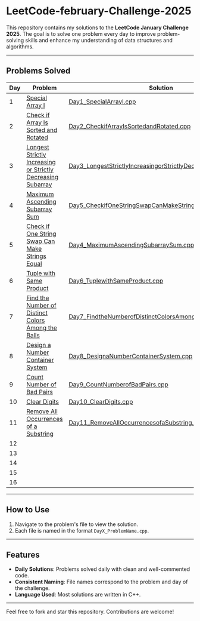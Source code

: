 # LeetCode-february-Challenge-2025

This repository contains my solutions to the **LeetCode January Challenge 2025**. The goal is to solve one problem every day to improve problem-solving skills and enhance my understanding of data structures and algorithms.

---

## Problems Solved
| Day | Problem                                               | Solution                                   |
|------|----------------------------------------------------- |--------------------------------------------|
| 1    | [Special Array I](https://leetcode.com/problems/special-array-i/description/?envType=daily-question&envId=2025-02-01) | [Day1_SpecialArrayI.cpp](./Day1_SpecialArrayI.cpp) |
| 2    | [Check if Array Is Sorted and Rotated](https://leetcode.com/problems/check-if-array-is-sorted-and-rotated/description/?envType=daily-question&envId=2025-02-02) | [Day2_CheckifArrayIsSortedandRotated.cpp](./Day2_CheckifArrayIsSortedandRotated.cpp)| 
| 3    | [Longest Strictly Increasing or Strictly Decreasing Subarray](https://leetcode.com/problems/longest-strictly-increasing-or-strictly-decreasing-subarray/description/?envType=daily-question&envId=2025-02-03) | [Day3_LongestStrictlyIncreasingorStrictlyDecreasingSubarray.cpp](./Day3_LongestStrictlyIncreasingorStrictlyDecreasingSubarray.cpp)| 
| 4    | [Maximum Ascending Subarray Sum](https://leetcode.com/problems/maximum-ascending-subarray-sum/description/?envType=daily-question&envId=2025-02-04) | [Day5_CheckifOneStringSwapCanMakeStringsEqual.cpp](./Day5_CheckifOneStringSwapCanMakeStringsEqual.cpp)| 
| 5    | [Check if One String Swap Can Make Strings Equal](https://leetcode.com/problems/check-if-one-string-swap-can-make-strings-equal/description/?envType=daily-question&envId=2025-02-05) | [Day4_MaximumAscendingSubarraySum.cpp](./Day4_MaximumAscendingSubarraySum.cpp)| 
| 6    | [Tuple with Same Product](https://leetcode.com/problems/tuple-with-same-product/description/?envType=daily-question&envId=2025-02-06) | [Day6_TuplewithSameProduct.cpp](./Day6_TuplewithSameProduct.cpp)| 
| 7    | [Find the Number of Distinct Colors Among the Balls](https://leetcode.com/problems/find-the-number-of-distinct-colors-among-the-balls/description/?envType=daily-question&envId=2025-02-07) | [Day7_FindtheNumberofDistinctColorsAmongtheBalls.cpp](./Day7_FindtheNumberofDistinctColorsAmongtheBalls.cpp)|
| 8    | [Design a Number Container System](https://leetcode.com/problems/design-a-number-container-system/description/?envType=daily-question&envId=2025-02-08) | [Day8_DesignaNumberContainerSystem.cpp](./Day8_DesignaNumberContainerSystem.cpp)| 
| 9    | [Count Number of Bad Pairs](https://leetcode.com/problems/count-number-of-bad-pairs/description/?envType=daily-question&envId=2025-02-09) | [Day9_CountNumberofBadPairs.cpp](./Day9_CountNumberofBadPairs.cpp)| 
| 10   | [Clear Digits](https://leetcode.com/problems/clear-digits/description/?envType=daily-question&envId=2025-02-10) | [Day10_ClearDigits.cpp](/Day10_ClearDigits.cpp)| 
| 11   | [Remove All Occurrences of a Substring](https://leetcode.com/problems/remove-all-occurrences-of-a-substring/description/?envType=daily-question&envId=2025-02-11) | [Day11_RemoveAllOccurrencesofaSubstring.cpp](./Day11_RemoveAllOccurrencesofaSubstring.cpp)| 
| 12   | []() | []()| 
| 13   | []() | []()| 
| 14   | []() | []()| 
| 15   | []() | []()| 
| 16   | []() | []()| 

---

## How to Use
1. Navigate to the problem's file to view the solution.
2. Each file is named in the format `DayX_ProblemName.cpp`.

---

## Features
- **Daily Solutions**: Problems solved daily with clean and well-commented code.
- **Consistent Naming**: File names correspond to the problem and day of the challenge.
- **Language Used**: Most solutions are written in C++.

---

Feel free to fork and star this repository. Contributions are welcome!
